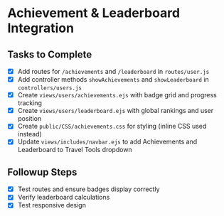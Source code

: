 # Achievement & Leaderboard Integration

## Tasks to Complete
- [x] Add routes for `/achievements` and `/leaderboard` in `routes/user.js`
- [x] Add controller methods `showAchievements` and `showLeaderboard` in `controllers/users.js`
- [x] Create `views/users/achievements.ejs` with badge grid and progress tracking
- [x] Create `views/users/leaderboard.ejs` with global rankings and user position
- [x] Create `public/CSS/achievements.css` for styling (inline CSS used instead)
- [x] Update `views/includes/navbar.ejs` to add Achievements and Leaderboard to Travel Tools dropdown

## Followup Steps
- [x] Test routes and ensure badges display correctly
- [x] Verify leaderboard calculations
- [x] Test responsive design
